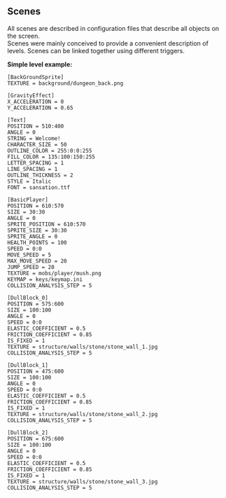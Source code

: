  ## Scenes

 All scenes are described in configuration files that describe all objects on the screen.  
 Scenes were mainly conceived to provide a convenient description of levels. Scenes can be linked together using different triggers.  

 **Simple level example:**

    [BackGroundSprite]
    TEXTURE = background/dungeon_back.png

    [GravityEffect]
    X_ACCELERATION = 0
    Y_ACCELERATION = 0.65

    [Text]
    POSITION = 510:400
    ANGLE = 0
    STRING = Welcome!
    CHARACTER_SIZE = 50
    OUTLINE_COLOR = 255:0:0:255
    FILL_COLOR = 135:100:150:255
    LETTER_SPACING = 1
    LINE_SPACING = 1
    OUTLINE_THICKNESS = 2
    STYLE = Italic
    FONT = sansation.ttf

    [BasicPlayer]
    POSITION = 610:570
    SIZE = 30:30
    ANGLE = 0
    SPRITE_POSITION = 610:570
    SPRITE_SIZE = 30:30
    SPRITE_ANGLE = 0
    HEALTH_POINTS = 100
    SPEED = 0:0
    MOVE_SPEED = 5
    MAX_MOVE_SPEED = 20
    JUMP_SPEED = 20
    TEXTURE = mobs/player/mush.png
    KEYMAP = keys/keymap.ini
    COLLISION_ANALYSIS_STEP = 5

    [DullBlock_0]
    POSITION = 575:600
    SIZE = 100:100
    ANGLE = 0
    SPEED = 0:0
    ELASTIC_COEFFICIENT = 0.5
    FRICTION_COEFFICIENT = 0.85
    IS_FIXED = 1
    TEXTURE = structure/walls/stone/stone_wall_1.jpg
    COLLISION_ANALYSIS_STEP = 5

    [DullBlock_1]
    POSITION = 475:600
    SIZE = 100:100
    ANGLE = 0
    SPEED = 0:0
    ELASTIC_COEFFICIENT = 0.5
    FRICTION_COEFFICIENT = 0.85
    IS_FIXED = 1
    TEXTURE = structure/walls/stone/stone_wall_2.jpg
    COLLISION_ANALYSIS_STEP = 5

    [DullBlock_2]
    POSITION = 675:600
    SIZE = 100:100
    ANGLE = 0
    SPEED = 0:0
    ELASTIC_COEFFICIENT = 0.5
    FRICTION_COEFFICIENT = 0.85
    IS_FIXED = 1
    TEXTURE = structure/walls/stone/stone_wall_3.jpg
    COLLISION_ANALYSIS_STEP = 5
